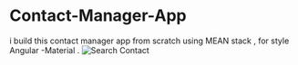 # Contact-Manager-App
i build this contact manager app from scratch using MEAN stack , for style Angular -Material .
![Search Contact ](https://user-images.githubusercontent.com/93726807/166936586-07b18ea4-9540-4d50-8785-9fb1d85b8843.jpg)
